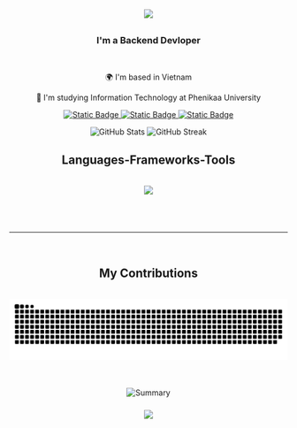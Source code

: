 

<h1 align="center">
    <img src="https://readme-typing-svg.herokuapp.com/?font=Righteous&size=35&center=true&vCenter=true&width=500&height=70&duration=4000&lines=Hi+There!+👋;+I'm+Phung+Tien+Dat!;" />
</h1>

<h3 align="center">I'm a Backend Devloper</h3>

<br/>

<div align="center">

 🌍 I'm based in Vietnam 
 
 🔭 I'm studying Information Technology at Phenikaa University
 
 </div>

<div align="center"> 
  <a href="https://www.facebook.com/datphungs">
    <img alt="Static Badge" src="https://img.shields.io/badge/Facebook-blue?style=for-the-badge&logo=Facebook">
  </a>
  <a href="https://www.instagram.com/_ptd.289/">
    <img alt="Static Badge" src="https://img.shields.io/badge/Instagram-%23FF99FF?style=for-the-badge&logo=Instagram">
  </a>
  <a href="https://www.linkedin.com/in/phung-tien-dat-a48193297/">
     <img alt="Static Badge" src="https://img.shields.io/badge/LinkedIn-blue?style=for-the-badge&logo=LinkedIn">
  </a>

![GitHub Stats](https://github-readme-stats.vercel.app/api?username=phungdat28&show_icons=true&theme=tokyonight)
![GitHub Streak](https://github-readme-streak-stats.herokuapp.com/?user=phungdat28&theme=radical)

<h2 align="center"> Languages-Frameworks-Tools </h2>
<br/>
<div align="center">
    <img src="https://skillicons.dev/icons?i=javascript,typescript,html,css,nodejs,mongodb,express,mysql,git,github" /><br>
</div>
  <br/><br/><br/>
<hr/>
<br>
<div align="center">
  <h2> My Contributions </h2>
  <br>
  <img alt="snake eating my contributions" src="https://raw.githubusercontent.com/salesp07/salesp07/output/github-contribution-grid-snake.svg" />
  <br/><br/><br/>
</div>

![Summary](http://github-profile-summary-cards.vercel.app/api/cards/profile-details?username=phungdat28&theme=algolia)

<h3 align="center">
    <img src="https://readme-typing-svg.herokuapp.com/?font=Righteous&size=25&center=true&vCenter=true&width=500&height=70&duration=4000&lines=Thanks+for+visiting!+✌️;+Shoot+me+a+message+on+Linkedin!;I'm+always+down+to+collab+:)">
</h3>
